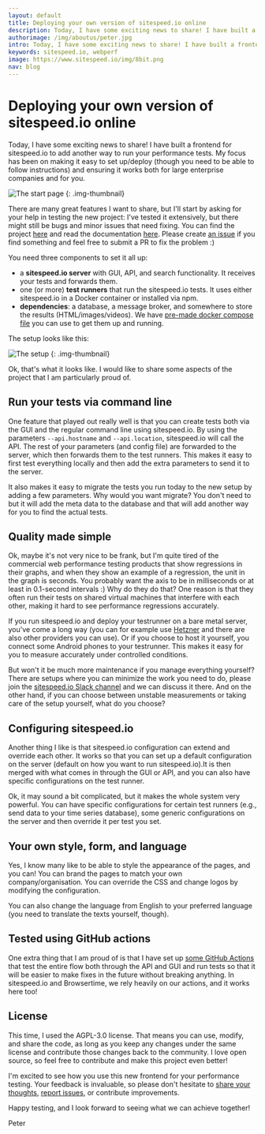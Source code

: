 ```yaml
---
layout: default
title: Deploying your own version of sitespeed.io online
description: Today, I have some exciting news to share! I have built a frontend for sitespeed.io to add another way to run your performance tests.
authorimage: /img/aboutus/peter.jpg
intro: Today, I have some exciting news to share! I have built a frontend for sitespeed.io to add another way to run your performance tests.
keywords: sitespeed.io, webperf
image: https://www.sitespeed.io/img/8bit.png
nav: blog
---
```


# Deploying your own version of sitespeed.io online
Today, I have some exciting news to share! I have built a frontend for sitespeed.io to add another way to run your performance tests. My focus has been on making it easy to set up/deploy (though you need to be able to follow instructions) and ensuring it works both for large enterprise companies and for you.

![The start page]({{site.baseurl}}/img/onlineteststart.png)
{: .img-thumbnail}

There are many great features I want to share, but I'll start by asking for your help in testing the new project: I've tested it extensively, but there might still be bugs and minor issues that need fixing. You can find the project [here](https://github.com/sitespeedio/onlinetest) and read the documentation [here](https://www.sitespeed.io/documentation/onlinetest/). Please create [an issue](https://github.com/sitespeedio/onlinetest/issues/new) if you find something and feel free to submit a PR to fix the problem :)

You need three components to set it all up:
* a **sitespeed.io server** with GUI, API, and search functionality. It receives your tests and forwards them.
* one (or more) **test runners** that run the sitespeed.io tests. It uses either sitespeed.io in a Docker container or installed via npm.
* **dependencies**: a database, a message broker, and somewhere to store the results (HTML/images/videos). We have [pre-made docker compose file](https://github.com/sitespeedio/onlinetest/blob/main/docker-compose.yml) you can use to get them up and running.

The setup looks like this:

![The setup]({{site.baseurl}}/img/onlinetestsetup.png)
{: .img-thumbnail}

Ok, that's what it looks like. I would like to share some aspects of the project that I am particularly proud of.

## Run your tests via command line

One feature that played out really well is that you can create tests both via the GUI and the regular command line using sitespeed.io. By using the parameters `--api.hostname` and `--api.location`, sitespeed.io will call the API. The rest of your parameters (and config file) are forwarded to the server, which then forwards them to the test runners. This makes it easy to first test everything locally and then add the extra parameters to send it to the server.

It also makes it easy to migrate the tests you run today to the new setup by adding a few parameters. Why would you want migrate? You don't need to but it will add the meta data to the database and that will add another way for you to find the actual tests. 

## Quality made simple

Ok, maybe it's not very nice to be frank, but I'm quite tired of the commercial web performance testing products that show regressions in their graphs, and when they show an example of a regression, the unit in the graph is seconds. You probably want the axis to be in milliseconds or at least in 0.1-second intervals :) Why do they do that? One reason is that they often run their tests on shared virtual machines that interfere with each other, making it hard to see performance regressions accurately.

If you run sitespeed.io and deploy your testrunner on a bare metal server, you've come a long way (you can for example use [Hetzner](https://www.hetzner.com) and there are also other providers you can use). Or if you choose to host it yourself, you connect some Android phones to your testrunner. This makes it easy for you to measure accurately under controlled conditions.

But won't it be much more maintenance if you manage everything yourself? There are setups where you can minimize the work you need to do, please join the [sitespeed.io Slack channel](https://join.slack.com/t/sitespeedio/shared_invite/zt-296jzr7qs-d6DId2KpEnMPJSQ8_R~WFw) and we can discuss it there. And on the other hand, if you can choose between unstable measurements or taking care of the setup yourself, what do you choose?

## Configuring sitespeed.io

Another thing I like is that sitespeed.io configuration can extend and override each other. It works so that you can set up a default configuration on the server (default on how you want to run sitespeed.io).It is then merged with what comes in through the GUI or API, and you can also have specific configurations on the test runner. 

Ok, it may sound a bit complicated, but it makes the whole system very powerful. You can have specific configurations for certain test runners (e.g., send data to your time series database), some generic configurations on the server and then override it per test you set.


## Your own style, form, and language

Yes, I know many like to be able to style the appearance of the pages, and you can! You can brand the pages to match your own company/organisation. You can override the CSS and change logos by modifying the configuration. 

You can also change the language from English to your preferred language (you need to translate the texts yourself, though).

## Tested using GitHub actions
One extra thing that I am proud of is that I have set up [some GitHub Actions](https://github.com/sitespeedio/onlinetest/tree/main/.github/workflows) that test the entire flow both through the API and GUI and run tests so that it will be easier to make fixes in the future without breaking anything. In sitespeed.io and Browsertime, we rely heavily on our actions, and it works here too!

## License

This time, I used the AGPL-3.0 license. That means you can use, modify, and share the code, as long as you keep any changes under the same license and contribute those changes back to the community. I love open source, so feel free to contribute and make this project even better!

I'm excited to see how you use this new frontend for your performance testing. Your feedback is invaluable, so please don't hesitate to [share your thoughts](https://join.slack.com/t/sitespeedio/shared_invite/zt-296jzr7qs-d6DId2KpEnMPJSQ8_R~WFw), [report issues](https://github.com/sitespeedio/onlinetest/issues/new), or contribute improvements.

Happy testing, and I look forward to seeing what we can achieve together!

Peter
